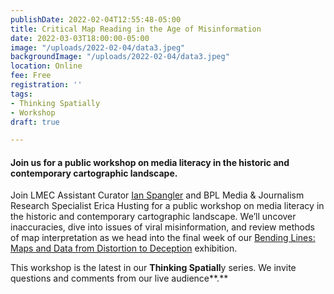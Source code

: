 ```yaml
---
publishDate: 2022-02-04T12:55:48-05:00
title: Critical Map Reading in the Age of Misinformation
date: 2022-03-03T18:00:00-05:00
image: "/uploads/2022-02-04/data3.jpeg"
backgroundImage: "/uploads/2022-02-04/data3.jpeg"
location: Online
fee: Free
registration: ''
tags:
- Thinking Spatially
- Workshop
draft: true

---
```

#### **Join us for a public workshop on media literacy in the historic and contemporary cartographic landscape.**

Join LMEC Assistant Curator [Ian Spangler](https://www.leventhalmap.org/about/people/ian-spangler/) and BPL Media & Journalism Research Specialist Erica Husting for a public workshop on media literacy in the historic and contemporary cartographic landscape. We’ll uncover inaccuracies, dive into issues of viral misinformation, and review methods of map interpretation as we head into the final week of our [Bending Lines: Maps and Data from Distortion to Deception](https://www.leventhalmap.org/exhibitions/digital-exhibitions) exhibition.

This workshop is the latest in our **Thinking Spatiall**y series. We invite questions and comments from our live audience**.**